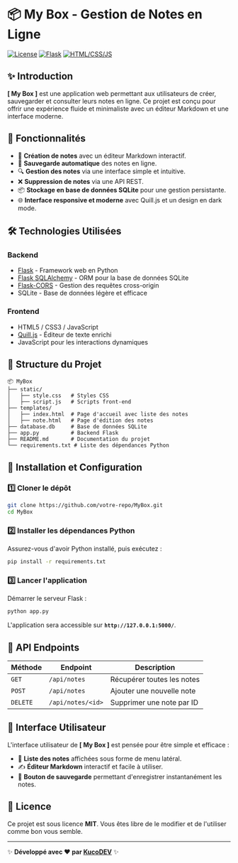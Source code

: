 # 📦 My Box - Gestion de Notes en Ligne

[![License](https://img.shields.io/badge/license-MIT-blue.svg)](LICENSE)
[![Flask](https://img.shields.io/badge/Backend-Flask-red)](https://flask.palletsprojects.com/)
[![HTML/CSS/JS](https://img.shields.io/badge/Frontend-HTML%2FCSS%2FJS-brightgreen)]()

## ✨ Introduction

**[ My Box ]** est une application web permettant aux utilisateurs de créer, sauvegarder et consulter leurs notes en ligne. Ce projet est conçu pour offrir une expérience fluide et minimaliste avec un éditeur Markdown et une interface moderne.

## 🚀 Fonctionnalités

- 📄 **Création de notes** avec un éditeur Markdown interactif.
- 💾 **Sauvegarde automatique** des notes en ligne.
- 🔍 **Gestion des notes** via une interface simple et intuitive.
- ❌ **Suppression de notes** via une API REST.
- 📦 **Stockage en base de données SQLite** pour une gestion persistante.
- 🌐 **Interface responsive et moderne** avec Quill.js et un design en dark mode.

## 🛠️ Technologies Utilisées

### Backend
- [Flask](https://flask.palletsprojects.com/) - Framework web en Python
- [Flask SQLAlchemy](https://flask-sqlalchemy.palletsprojects.com/) - ORM pour la base de données SQLite
- [Flask-CORS](https://flask-cors.readthedocs.io/) - Gestion des requêtes cross-origin
- SQLite - Base de données légère et efficace

### Frontend
- HTML5 / CSS3 / JavaScript
- [Quill.js](https://quilljs.com/) - Éditeur de texte enrichi
- JavaScript pour les interactions dynamiques

## 📂 Structure du Projet

```
📦 MyBox
├── static/
│   ├── style.css   # Styles CSS
│   ├── script.js   # Scripts front-end
├── templates/
│   ├── index.html  # Page d'accueil avec liste des notes
│   ├── note.html   # Page d'édition des notes
├── database.db     # Base de données SQLite
├── app.py          # Backend Flask
├── README.md       # Documentation du projet
└── requirements.txt # Liste des dépendances Python
```

## 📌 Installation et Configuration

### 1️⃣ Cloner le dépôt

```sh
git clone https://github.com/votre-repo/MyBox.git
cd MyBox
```

### 2️⃣ Installer les dépendances Python

Assurez-vous d'avoir Python installé, puis exécutez :

```sh
pip install -r requirements.txt
```

### 3️⃣ Lancer l'application

Démarrer le serveur Flask :

```sh
python app.py
```

L'application sera accessible sur **`http://127.0.0.1:5000/`**.

## 📡 API Endpoints

| Méthode | Endpoint         | Description                     |
|---------|-----------------|---------------------------------|
| `GET`   | `/api/notes`    | Récupérer toutes les notes     |
| `POST`  | `/api/notes`    | Ajouter une nouvelle note      |
| `DELETE`| `/api/notes/<id>` | Supprimer une note par ID    |

## 🎨 Interface Utilisateur

L'interface utilisateur de **[ My Box ]** est pensée pour être simple et efficace :
- 📜 **Liste des notes** affichées sous forme de menu latéral.
- ✍️ **Éditeur Markdown** interactif et facile à utiliser.
- 📌 **Bouton de sauvegarde** permettant d'enregistrer instantanément les notes.

## 📜 Licence

Ce projet est sous licence **MIT**. Vous êtes libre de le modifier et de l'utiliser comme bon vous semble.

---

✨ **Développé avec ❤️ par [KucoDEV](https://github.com/KucoDEV/)** ✨
